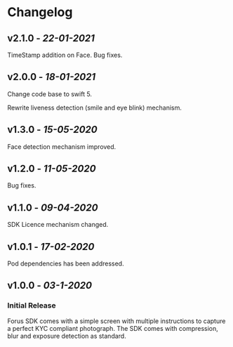 
# Changelog

## **v2.1.0** - *22-01-2021*

TimeStamp addition on Face.
Bug fixes.



## **v2.0.0** - *18-01-2021*

Change code base to swift 5.

Rewrite liveness detection (smile and eye blink) mechanism.

## **v1.3.0** - *15-05-2020*

Face detection mechanism improved.

## **v1.2.0** - *11-05-2020*

Bug fixes.

## **v1.1.0** - *09-04-2020*

SDK Licence mechanism changed.

## **v1.0.1** - *17-02-2020*

Pod dependencies has been addressed.

## **v1.0.0** - *03-1-2020*
### Initial Release
 
Forus SDK comes with a simple screen with multiple instructions to capture a perfect KYC compliant photograph. The SDK comes with compression, blur and exposure detection as standard.


